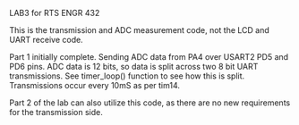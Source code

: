 LAB3 for RTS ENGR 432

This is the transmission and ADC measurement code, not the LCD and UART receive code.

Part 1 initially complete. 
Sending ADC data from PA4 over USART2 PD5 and PD6 pins. 
ADC data is 12 bits, so data is split across two 8 bit UART transmissions. 
See timer_loop() function to see how this is split. Transmissions occur every 10mS as per tim14.

Part 2 of the lab can also utilize this code, as there are no new requirements for the transmission side.
